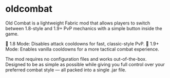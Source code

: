 # oldcombat
Old Combat is a lightweight Fabric mod that allows players to switch between 1.8-style and 1.9+ PvP mechanics with a simple button inside the game.

🔘 1.8 Mode: Disables attack cooldowns for fast, classic-style PvP.
🔘 1.9+ Mode: Enables vanilla cooldowns for a more tactical combat experience.

The mod requires no configuration files and works out-of-the-box. Designed to be as simple as possible while giving you full control over your preferred combat style — all packed into a single .jar file.
